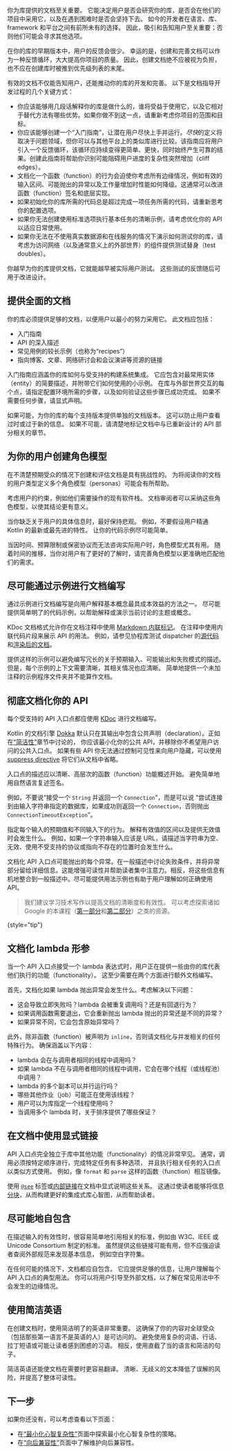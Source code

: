 [//]: # (title: 库作者创建信息丰富文档的最佳实践)

你为库提供的文档至关重要。
它能决定用户是否会研究你的库，是否会在他们的项目中采用它，以及在遇到困难时是否会坚持下去。
如今的开发者在语言、库、framework 和平台之间有前所未有的选择。
因此，吸引和告知用户至关重要；否则他们可能会寻求其他选项。

在你的库的早期版本中，用户的反馈会很少。
幸运的是，创建和完善文档可以作为一种反馈循环，大大提高你项目的质量。
因此，创建文档绝不应被视为负担，也不应在创建库时被推到优先级列表的末尾。

有效的文档不仅能告知用户，还能推动你的库的开发和完善。
以下是文档指导开发过程的几个关键方式：

* 你应该能够用几段话解释你的库是做什么的，谁将受益于使用它，以及它相对于替代方法有哪些优势。如果你做不到这一点，请重新考虑你项目的范围和目标。
* 你应该能够创建一个“入门指南”，让潜在用户尽快上手并运行。*尽快*的定义将取决于问题领域，但你可以与其他平台上的类似库进行比较。该指南应将用户引入一个反馈循环，该循环应持续变得更简单、更快，同时始终产生可靠的结果。创建此指南将帮助你识别可能阻碍用户进度的复杂性突然增加（cliff edges）。
* 文档化一个函数（function）的行为会迫使你考虑所有边缘情况，例如有效的输入区间、可能抛出的异常以及工作量增加时性能如何降级。这通常可以改进函数（function）签名和底层实现。
* 如果初始化你的库所需的代码总是超过完成一项任务所需的代码，请重新思考你的配置选项。
* 如果你无法创建使用标准选项执行基本任务的清晰示例，请考虑优化你的 API 以适应日常使用。
* 如果你无法在不使用真实数据源和在线服务的情况下演示如何测试你的库，请考虑为访问网络（以及通常意义上的外部世界）的组件提供测试替身（test doubles）。

你越早为你的库提供文档，它就能越早被实际用户测试。
这些测试的反馈随后可用于改进设计。

## 提供全面的文档

你的库必须提供足够的文档，以便用户以最小的努力采用它。
此文档应包括：

* 入门指南
* API 的深入描述
* 常见用例的较长示例（也称为“recipes”）
* 指向博客、文章、网络研讨会和会议演讲等资源的链接

入门指南应涵盖你的库如何与受支持的构建系统集成。
它应包含对最常用实体（entity）的简要描述，并附带它们如何使用的小示例。
在库与外部世界交互的每个点，请指定配置环境所需的步骤，以及如何验证这些步骤已成功完成。
如果不需要任何步骤，请显式声明。

如果可能，为你的库的每个支持版本提供单独的文档版本。
这可以防止用户查看过时或过于新的信息。
如果不可能，请清楚地标记文档中与已重新设计的 API 部分相关的章节。

## 为你的用户创建角色模型

在不清楚预期受众的情况下创建和评估文档是具有挑战性的。
为将阅读你的文档的用户类型定义多个角色模型（personas）可能会有所帮助。

考虑用户的约束，例如他们需要操作的现有软件栈。
文档审阅者可以采纳这些角色模型，以使其结论更有意义。

当你缺乏关于用户的具体信息时，最好保持悲观。
例如，不要假设用户精通 Kotlin 的最新或最先进的特性。
让你的代码示例尽可能简单。

当因时间、预算限制或保密协议而无法咨询实际用户时，角色模型尤其有用。
随着时间的推移，当你对用户有了更好的了解时，请完善角色模型以更准确地匹配他们的需求。

## 尽可能通过示例进行文档编写

通过示例进行文档编写是向用户解释基本概念最具成本效益的方法之一。
尽可能提供简单明了的代码示例，以帮助解释或演示当前讨论的主题或概念。

KDoc 文档格式允许你在文档注释中使用 [Markdown 内联标记](kotlin-doc.md#inline-markup)。
在注释中使用内联代码片段来展示 API 的用法。
例如，请参见协程库测试 dispatcher 的[源代码](https://github.com/Kotlin/kotlinx.coroutines/blob/master/kotlinx-coroutines-test/common/src/TestCoroutineDispatchers.kt)和[渲染后的文档](https://kotlinlang.org/api/kotlinx.coroutines/kotlinx-coroutines-test/kotlinx.coroutines.test/-unconfined-test-dispatcher.html)。

提供这样的示例可以避免编写冗长的关于预期输入、可能输出和失败模式的描述。
但是，每个示例的上下文需要清晰，其相关情况也应清晰。
简单地提供一个未加注释的示例程序文件夹并不能算作文档。

## 彻底文档化你的 API

每个受支持的 API 入口点都应使用 [KDoc](kotlin-doc.md) 进行文档编写。

Kotlin 的文档引擎 [Dokka](dokka-introduction.md) 默认只在其输出中包含公共声明（declaration）。正如在[“简洁性”](api-guidelines-simplicity.md)章节中讨论的，
你应该最小化你的公共 API，并移除你不希望用户访问的公共入口点。
如果有些 API 你无法通过控制可见性来向用户隐藏，可以使用 [suppress directive](kotlin-doc.md#suppress) 将它们从文档中省略。

入口点的描述应以清晰、高层次的函数（function）功能概述开始。
避免简单地用自然语言复述签名。

例如，不要说“接受一个 `String` 并返回一个 `Connection`”，而是可以说
“尝试连接到由输入字符串指定的数据库，如果成功则返回一个 `Connection`，否则抛出 `ConnectionTimeoutException`”。

指定每个输入的预期值和不同输入下的行为。
解释有效值的区间以及提供无效值时会发生什么。
例如，如果一个字符串输入应该是 URL，请描述当字符串为空、无效、使用不受支持的协议或指向不存在的位置时会发生什么。

文档化 API 入口点可能抛出的每个异常。在一般描述中讨论失败条件，并将异常部分留给详细信息。这能增强可读性并帮助读者集中注意力。相反，将这些信息有机地整合到一般描述中。尽可能提供用法示例也有助于用户理解如何正确使用 API。

> 我们建议学习技术写作以提高文档的清晰度和有效性。
> 可以考虑探索诸如 Google 的本课程（[第一部分](https://developers.google.com/tech-writing/one)和[第二部分](https://developers.google.com/tech-writing/two)）之类的资源。
>
{style="tip"}

## 文档化 lambda 形参

当一个 API 入口点接受一个 lambda 表达式时，用户正在提供一些由你的库代表他们执行的功能（functionality）。
这至少需要在两个方面进行额外文档编写。

首先，文档化如果 lambda 抛出异常会发生什么。考虑解决以下问题：

* 这会导致立即失败吗？lambda 会被重复调用吗？还是有回退行为？
* 如果调用函数需要退出，它会重新抛出 lambda 抛出的异常还是不同的异常？
* 如果异常不同，它会包含原始异常吗？

此外，除非函数（function）被声明为 `inline`，否则请文档化与并发相关的任何特殊行为。
确保涵盖以下内容：

* lambda 会在与调用者相同的线程中调用吗？
* 如果 lambda 不在与调用者相同的线程中调用，它会在哪个线程（或线程池）中调用？
* lambda 的多个副本可以并行运行吗？
* 哪些其他作业（job）可能正在使用该线程？
* 用户可以为库指定一个线程使用吗？
* 当调用多个 lambda 时，关于排序提供了哪些保证？

## 在文档中使用显式链接

API 入口点完全独立于库中其他功能（functionality）的情况非常罕见。
通常，调用必须按特定顺序进行，完成特定任务有多种选项，
并且执行相关任务的入口点以类似方式使用。
例如，像 `format` 和 `parse` 这样的函数（function）相互镜像。

使用 [`@see`](kotlin-doc.md#see-identifier) 标签或[内部链接](kotlin-doc.md#links-to-elements)在文档中显式说明这些关系。
这通过使读者能够将信息[分块](https://en.wikipedia.org/wiki/Chunking_(psychology))，从而构建更好的集成式库心智图，从而帮助读者。

## 尽可能地自包含

在描述输入的有效性时，很容易简单地引用相关的标准，例如由 W3C、IEEE 或 Unicode Consortium 制定的标准。
虽然提供这些链接可能有用，但不应强迫读者查阅外部规范来发现基本信息，
例如空白字符集。

在任何可能的情况下，文档都应自包含。
它应提供足够的信息，让用户理解每个 API 入口点的典型用法。
你可以将用户引导至外部文档，以了解在常见用法中不会发生的边缘情况。

## 使用简洁英语

在创建文档时，使用简洁明了的英语非常重要。
这确保了你的内容对全球受众（包括那些第一语言不是英语的人）是可访问的。
避免使用复杂的词语、行话、拉丁短语或可能让读者感到困惑的习语。
相反，使用直截了当的语言和简洁的句子。

简洁英语还能使文档在需要时更容易翻译。
清晰、无歧义的文本降低了误解的风险，并提高了整体可读性。

## 下一步

如果你还没有，可以考虑查看以下页面：

* 在[“最小化心智复杂性”](api-guidelines-minimizing-mental-complexity.md)页面中探索最小化心智复杂性的策略。
* 在[“向后兼容性”](api-guidelines-backward-compatibility.md)页面中了解维护向后兼容性。
